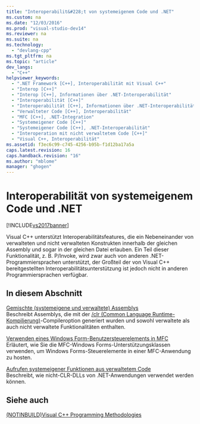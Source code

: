 ```yaml
---
title: "Interoperabilit&#228;t von systemeigenem Code und .NET"
ms.custom: na
ms.date: "12/03/2016"
ms.prod: "visual-studio-dev14"
ms.reviewer: na
ms.suite: na
ms.technology: 
  - "devlang-cpp"
ms.tgt_pltfrm: na
ms.topic: "article"
dev_langs: 
  - "C++"
helpviewer_keywords: 
  - ".NET Framework [C++], Interoperabilität mit Visual C++"
  - "Interop [C++]"
  - "Interop [C++], Informationen über .NET-Interoperabilität"
  - "Interoperabilität [C++]"
  - "Interoperabilität [C++], Informationen über .NET-Interoperabilität"
  - "Verwalteter Code [C++], Interoperabilität"
  - "MFC [C++], .NET-Integration"
  - "Systemeigener Code [C++]"
  - "Systemeigener Code [C++], .NET-Interoperabilität"
  - "Interoperation mit nicht verwaltetem Code [C++]"
  - "Visual C++, Interoperabilität"
ms.assetid: f3ec6c99-c745-4256-b95b-f1d12ba17a5a
caps.latest.revision: 16
caps.handback.revision: "16"
ms.author: "mblome"
manager: "ghogen"
---
```

# Interoperabilit&#228;t von systemeigenem Code und .NET
[!INCLUDE[vs2017banner](../assembler/inline/includes/vs2017banner.md)]

Visual C\+\+ unterstützt Interoperabilitätsfeatures, die ein Nebeneinander von verwalteten und nicht verwalteten Konstrukten innerhalb der gleichen Assembly und sogar in der gleichen Datei erlauben.  Ein Teil dieser Funktionalität, z. B. P\/Invoke, wird zwar auch von anderen .NET\-Programmiersprachen unterstützt, der Großteil der von Visual C\+\+ bereitgestellten Interoperabilitätsunterstützung ist jedoch nicht in anderen Programmiersprachen verfügbar.  
  
## In diesem Abschnitt  
 [Gemischte \(systemeigene und verwaltete\) Assemblys](../dotnet/mixed-native-and-managed-assemblies.md)  
 Beschreibt Assemblys, die mit der [\/clr \(Common Language Runtime\-Kompilierung\)](../build/reference/clr-common-language-runtime-compilation.md)\-Compileroption generiert wurden und sowohl verwaltete als auch nicht verwaltete Funktionalitäten enthalten.  
  
 [Verwenden eines Windows Form\-Benutzersteuerelements in MFC](../dotnet/using-a-windows-form-user-control-in-mfc.md)  
 Erläutert, wie Sie die MFC\-Windows Forms\-Unterstützungsklassen verwenden, um Windows Forms\-Steuerelemente in einer MFC\-Anwendung zu hosten.  
  
 [Aufrufen systemeigener Funktionen aus verwaltetem Code](../dotnet/calling-native-functions-from-managed-code.md)  
 Beschreibt, wie nicht\-CLR\-DLLs von .NET\-Anwendungen verwendet werden können.  
  
## Siehe auch  
 [\(NOTINBUILD\)Visual C\+\+ Programming Methodologies](assetId:///0822f806-fa81-4b65-bf0f-1e2921f30c95)